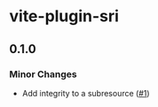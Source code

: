 # vite-plugin-sri

## 0.1.0

### Minor Changes

- Add integrity to a subresource ([#1](https://github.com/keita-hino/vite-plugin-sri/pull/1))
